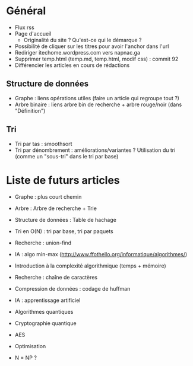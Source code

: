 # Général

- Flux rss
- Page d'accueil
   - Originalité du site ? Qu'est-ce qui le démarque ?
- Possibilité de cliquer sur les titres pour avoir l'anchor dans l'url
- Rediriger itechome.wordpress.com vers napnac.ga
- Supprimer temp.html (temp.md, temp.html, modif css) : commit 92
- Différencier les articles en cours de rédactions

## Structure de données

- Graphe : liens opérations utiles (faire un article qui regroupe tout ?)
- Arbre binaire : liens arbre bin de recherche + arbre rouge/noir (dans "Définition")

## Tri

- Tri par tas : smoothsort
- Tri par dénombrement : améliorations/variantes ? Utilisation du tri (comme un "sous-tri" dans le tri par base)

# Liste de futurs articles

- Graphe : plus court chemin
- Arbre : Arbre de recherche + Trie
- Structure de données : Table de hachage
- Tri en O(N) : tri par base, tri par paquets
- Recherche : union-find
- IA : algo min-max (http://www.ffothello.org/informatique/algorithmes/)

- Introduction à la complexité algorithmique (temps + mémoire)
- Recherche : chaîne de caractères
- Compression de données : codage de huffman
- IA : apprentissage artificiel
- Algorithmes quantiques
- Cryptographie quantique
- AES
- Optimisation
- N = NP ?

